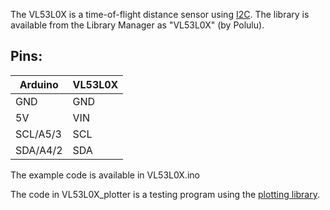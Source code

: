 The VL53L0X is a time-of-flight distance sensor using [I2C](../I2C-README.md). The library is available from the Library Manager as "VL53L0X" (by Polulu).

## Pins:
Arduino    | VL53L0X
-----------|--------
  GND      | GND
  5V       | VIN
  SCL/A5/3 | SCL
  SDA/A4/2 | SDA


The example code is available in VL53L0X.ino

The code in VL53L0X_plotter is a testing program using the [plotting library](../PLOTTER-README.md).
